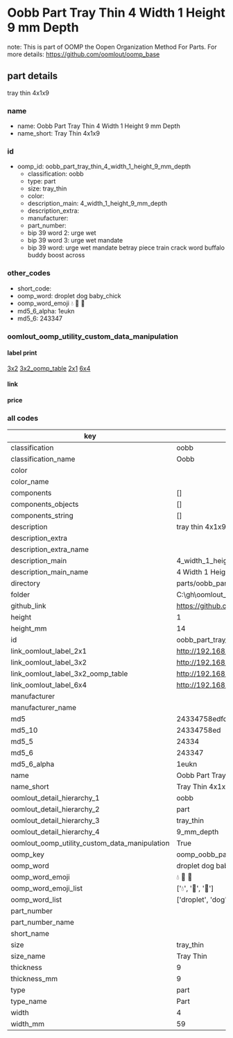 # Oobb Part Tray Thin 4 Width 1 Height 9 mm Depth  

note: This is part of OOMP the Oopen Organization Method For Parts. For more details: https://github.com/oomlout/oomp_base

##  part details
  



tray thin 4x1x9



### name
* name: Oobb Part Tray Thin 4 Width 1 Height 9 mm Depth
* name_short: Tray Thin 4x1x9 
### id
* oomp_id: oobb_part_tray_thin_4_width_1_height_9_mm_depth
  * classification: oobb
  * type: part
  * size: tray_thin
  * color: 
  * description_main: 4_width_1_height_9_mm_depth
  * description_extra: 
  * manufacturer: 
  * part_number: 
  * bip 39 word 2: urge wet
  * bip 39 word 3: urge wet mandate
  * bip 39 word: urge wet mandate betray piece train crack word buffalo buddy boost across

### other_codes
* short_code: 
* oomp_word: droplet dog baby_chick
* oomp_word_emoji :droplet: :dog: :baby_chick:
* md5_6_alpha: 1eukn
* md5_6: 243347






### oomlout_oomp_utility_custom_data_manipulation
#### label print
[3x2](http://192.168.1.245:1112/?label=oomp%201eukn)
[3x2_oomp_table](http://192.168.1.108:1112/?label=oomp%201eukn)
[2x1](http://192.168.1.242:1112/?label=oomp%201eukn)
[6x4](http://192.168.1.55:1112/?label=oomp%201eukn)    

#### link

                              

#### price







### all codes 
| key | value |  
| --- | --- |  
| classification | oobb |  
| classification_name | Oobb |  
| color |  |  
| color_name |  |  
| components | [] |  
| components_objects | [] |  
| components_string | [] |  
| description | tray thin 4x1x9 |  
| description_extra |  |  
| description_extra_name |  |  
| description_main | 4_width_1_height_9_mm_depth |  
| description_main_name | 4 Width 1 Height 9 mm Depth |  
| directory | parts/oobb_part_tray_thin_4_width_1_height_9_mm_depth |  
| folder | C:\gh\oomlout_oobb_version_4_generated_parts\things\oobb_part_tray_thin_4_width_1_height_9_mm_depth |  
| github_link | https://github.com/oomlout/oomlout_oomp_part_src/tree/main/parts/oobb_part_tray_thin_4_width_1_height_9_mm_depth |  
| height | 1 |  
| height_mm | 14 |  
| id | oobb_part_tray_thin_4_width_1_height_9_mm_depth |  
| link_oomlout_label_2x1 | http://192.168.1.242:1112/?label=oomp%201eukn |  
| link_oomlout_label_3x2 | http://192.168.1.245:1112/?label=oomp%201eukn |  
| link_oomlout_label_3x2_oomp_table | http://192.168.1.108:1112/?label=oomp%201eukn |  
| link_oomlout_label_6x4 | http://192.168.1.55:1112/?label=oomp%201eukn |  
| manufacturer |  |  
| manufacturer_name |  |  
| md5 | 24334758edfd663b9c5231570e3e677b |  
| md5_10 | 24334758ed |  
| md5_5 | 24334 |  
| md5_6 | 243347 |  
| md5_6_alpha | 1eukn |  
| name | Oobb Part Tray Thin 4 Width 1 Height 9 mm Depth |  
| name_short | Tray Thin 4x1x9  |  
| oomlout_detail_hierarchy_1 | oobb |  
| oomlout_detail_hierarchy_2 | part |  
| oomlout_detail_hierarchy_3 | tray_thin |  
| oomlout_detail_hierarchy_4 | 9_mm_depth |  
| oomlout_oomp_utility_custom_data_manipulation | True |  
| oomp_key | oomp_oobb_part_tray_thin_4_width_1_height_9_mm_depth |  
| oomp_word | droplet dog baby_chick |  
| oomp_word_emoji | :droplet: :dog: :baby_chick: |  
| oomp_word_emoji_list | [':droplet:', ':dog:', ':baby_chick:'] |  
| oomp_word_list | ['droplet', 'dog', 'baby_chick'] |  
| part_number |  |  
| part_number_name |  |  
| short_name |  |  
| size | tray_thin |  
| size_name | Tray Thin |  
| thickness | 9 |  
| thickness_mm | 9 |  
| type | part |  
| type_name | Part |  
| width | 4 |  
| width_mm | 59 |  
